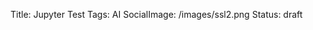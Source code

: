 Title: Jupyter Test
Tags: AI
SocialImage: /images/ssl2.png
Status: draft

<script src="https://gist.github.com/jedludlow/3919130.js"></script>
